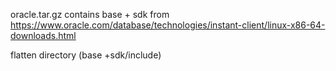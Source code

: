oracle.tar.gz
contains base + sdk from
https://www.oracle.com/database/technologies/instant-client/linux-x86-64-downloads.html

flatten directory (base +sdk/include)
